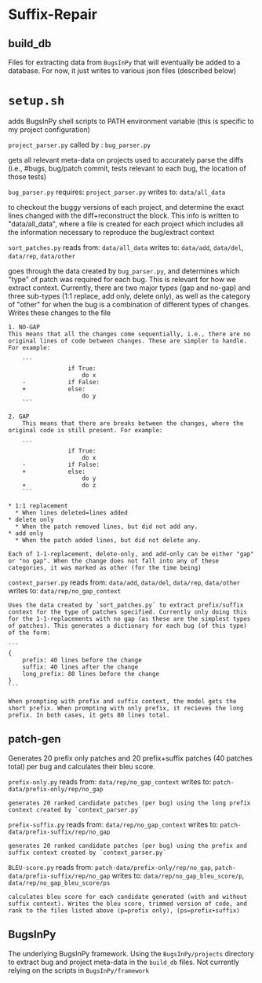 # Suffix-Repair

## build_db

Files for extracting data from `BugsInPy` that will eventually be added to a database. For now, it just writes to various json files (described below)

# `setup.sh`

adds BugsInPy shell scripts to PATH environment variable (this is specific to my project configuration)

`project_parser.py` 
    called by : `bug_parser.py` 

gets all relevant meta-data on projects used to accurately parse the diffs (i.e., #bugs, bug/patch commit, tests relevant to each bug, the location of those tests)

`bug_parser.py`
    requires: `project_parser.py` 
    writes to: `data/all_data`

to checkout the buggy versions of each project, and determine the exact lines changed with the diff+reconstruct the block. This info is written to "data/all_data", where a file is created for each project which includes all the information necessary to reproduce the bug/extract context 

`sort_patches.py` 
    reads from: `data/all_data` 
    writes to: `data/add`, `data/del`, `data/rep`, `data/other`

goes through the data created by `bug_parser.py`, and determines which "type" of patch was required for each bug. This is relevant for how we extract context. Currently, there are two major types (gap and no-gap) and three sub-types (1:1 replace, add only, delete only), as well as the category of "other" for when the bug is a combination of different types of changes. Writes these changes to the file  

    1. NO-GAP
    This means that all the changes come sequentially, i.e., there are no original lines of code between changes. These are simpler to handle. For example: 

        ```
                     if True:
                         do x
        -            if False:
        +            else:
                         do y           
        ```

    2. GAP
        This means that there are breaks between the changes, where the original code is still present. For example: 

        ```
                     if True:
                         do x
        -            if False:
        +            else:
                         do y 
        +                do z
        ```
    
    * 1:1 replacement
      * When lines deleted=lines added
    * delete only 
      * When the patch removed lines, but did not add any. 
    * add only 
      * When the patch added lines, but did not delete any. 

    Each of 1-1-replacement, delete-only, and add-only can be either "gap" or "no gap". When the change does not fall into any of these categories, it was marked as other (for the time being) 

`context_parser.py`
    reads from: `data/add`, `data/del`, `data/rep`, `data/other`
    writes to: `data/rep/no_gap_context`

    Uses the data created by `sort_patches.py` to extract prefix/suffix context for the type of patches specified. Currently only doing this for the 1-1-replacements with no gap (as these are the simplest types of patches). This generates a dictionary for each bug (of this type) of the form: 

    ```
    {
        prefix: 40 lines before the change
        suffix: 40 lines after the change
        long_prefix: 80 lines before the change
    }
    ```

    When prompting with prefix and suffix context, the model gets the short prefix. When prompting with only prefix, it recieves the long prefix. In both cases, it gets 80 lines total. 

## patch-gen

Generates 20 prefix only patches and 20 prefix+suffix patches (40 patches total) per bug and calculates their bleu score. 

`prefix-only.py` 
    reads from: `data/rep/no_gap_context`
    writes to: `patch-data/prefix-only/rep/no_gap`

    generates 20 ranked candidate patches (per bug) using the long prefix context created by `context_parser.py` 

`prefix-suffix.py` 
    reads from: `data/rep/no_gap_context`
    writes to: `patch-data/prefix-suffix/rep/no_gap`

    generates 20 ranked candidate patches (per bug) using the prefix and suffix context created by `context_parser.py`

`BLEU-score.py` 
    reads from: `patch-data/prefix-only/rep/no_gap`, `patch-data/prefix-suffix/rep/no_gap` 
    writes to: `data/rep/no_gap_bleu_score/p`, `data/rep/no_gap_bleu_score/ps`

    calculates bleu score for each candidate generated (with and without suffix context). Writes the bleu score, trimmed version of code, and rank to the files listed above (p=prefix only), (ps=prefix+suffix)

## BugsInPy

The underlying BugsInPy framework. Using the `BugsInPy/projects` directory to extract bug and project meta-data in the `build_db` files. Not currently relying on the scripts in `BugsInPy/framework` 

